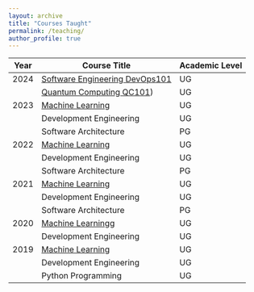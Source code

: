 ```yaml
---
layout: archive
title: "Courses Taught"
permalink: /teaching/
author_profile: true
---
```


|**Year** | **Course Title** |**Academic Level**|
|---- |----|----|
|2024| [Software Engineering DevOps101](https://akiwelekar.github.io/DevOps-101/)|UG|
|      | [Quantum Computing QC101](https://akiwelekar.github.io/qc101/))|UG|
|2023  | [Machine Learning](https://awk-cse-dbatu.thinkific.com/) | UG |
|      | Development Engineering |  UG|
|      | Software Architecture | PG |
|2022  | [Machine Learning](https://awk-cse-dbatu.thinkific.com/) | UG |
|      | Development Engineering |  UG|
|      | Software Architecture | PG |
|2021  | [Machine Learning](https://awk-cse-dbatu.thinkific.com/) | UG |
|      | Development Engineering |  UG|
|      | Software Architecture | PG |
|2020 |[Machine Learning](https://awk-cse-dbatu.thinkific.com/)g  | UG |
|      | Development Engineering |  UG|
|2019 |[Machine Learning](https://awk-cse-dbatu.thinkific.com/)  | UG |
|      | Development Engineering |  UG|
|      | Python Programming| UG|
